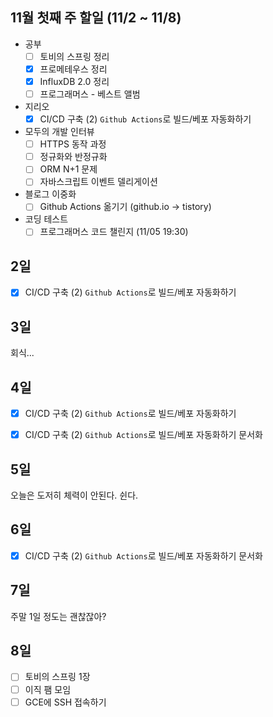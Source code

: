 ## 11월 첫째 주 할일 (11/2 ~ 11/8)

- 공부
  - [ ] 토비의 스프링 정리
  - [x] 프로메테우스 정리
  - [x] InfluxDB 2.0 정리
  - [ ] 프로그래머스 - 베스트 앨범
- 지리오
  - [x] CI/CD 구축 (2) `Github Actions`로 빌드/베포 자동화하기
- 모두의 개발 인터뷰
  - [ ] HTTPS 동작 과정
  - [ ] 정규화와 반정규화
  - [ ] ORM N+1 문제
  - [ ] 자바스크립트 이벤트 델리게이션
- 블로그 이중화
  - [ ] Github Actions 옮기기 (github.io -> tistory)
- 코딩 테스트
  - [ ] 프로그래머스 코드 챌린지 (11/05 19:30)

## 2일

- [x] CI/CD 구축 (2) `Github Actions`로 빌드/베포 자동화하기


## 3일

회식...


## 4일

- [x] CI/CD 구축 (2) `Github Actions`로 빌드/베포 자동화하기
- [x] CI/CD 구축 (2) `Github Actions`로 빌드/베포 자동화하기 문서화


## 5일

오늘은 도저히 체력이 안된다. 쉰다.

## 6일

- [x] CI/CD 구축 (2) `Github Actions`로 빌드/베포 자동화하기 문서화


## 7일

주말 1일 정도는 괜찮잖아?


## 8일

- [ ] 토비의 스프링 1장
- [ ] 이직 팸 모임
- [ ] GCE에 SSH 접속하기